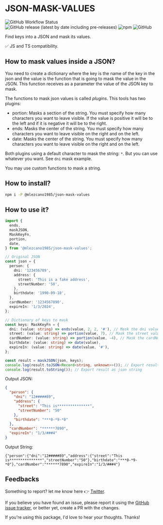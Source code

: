 # JSON-MASK-VALUES

![GitHub Workflow Status](https://github.com/mlezcano1985/json-mask-values/actions/workflows/npm-publish.yml/badge.svg)
![GitHub release (latest by date including pre-releases)](https://img.shields.io/github/v/release/mlezcano1985/json-mask-values?include_prereleases)
![npm](https://img.shields.io/npm/v/@mlezcano1985/json-mask-values)
![GitHub](https://img.shields.io/github/license/mlezcano1985/json-mask-values)

Find keys into a JSON and mask its values.

:white_check_mark: JS and TS compatibility.

## How to mask values inside a JSON?

You need to create a dictionary where the key is the name of the key in the json and the value is the function that is going to mask the value in the JSON. This function receives as a parameter the value of the JSON key to mask.

The functions to mask json values is called _plugins_. This tools has two plugins:

- portion: Masks a section of the string. You must specify how many characters you want to leave visible. If the value is positive it will be to the left and if it is negative it will be to the right.
- ends: Masks the center of the string. You must specify how many characters you want to leave visible on the right and on the left.
- date: Masks the center of the string. You must specify how many characters you want to leave visible on the right and on the left.

Both plugins using a default character to mask the string: `*`. But you can use whatever you want. See `dni` mask example.

You may use custom functions to mask a string.

## How to install?

```sh
npm i -P @mlezcano1985/json-mask-values
```

## How to use it?

```ts
import {
  ends,
  maskJSON,
  MaskKeyFn,
  portion,
  date,
} from '@mlezcano1985/json-mask-values';

// Original JSON
const json = {
  person: {
    dni: '123456789',
    address: {
      street: 'This is a fake address',
      streetNumber: '50',
    },
    birthdate: '1990-09-10',
  },
  cardNumber: '1234567890',
  expireIn: '1/3/2024',
};

// Dictionary of keys to mask
const keys: MaskKeyFn = {
  dni: (value: string) => ends(value, 2, 2, '#'), // Mask the dni value in the JSON. The value parameter is "123456789". The character # is used to mask the string. Leave visible the 2 first and 2 last characters.
  street: (value: string) => portion(value, 7), // Mask the street value in the JSON. The value parameter is "This is a fake address". Leave visible the first 7 characters
  cardNumber: (value: string) => portion(value, -4), // Mask the cardNumber value in the JSON. The value parameter is "1234567890". Leave visible the last 4 characters.
  birthdate: (value: string) => date(value),
  expireIn: (value: string) => date(value, '#'),
};

const result = maskJSON(json, keys);
console.log(result.toJSON<Record<string, unknown>>()); // Export result as JSON
console.log(result.toString()); // Export result as json string
```

Output JSON:

```json
{
  "person": {
    "dni": "12#####89",
    "address": {
      "street": "This is***************",
      "streetNumber": "50"
    },
    "birthdate": "***0-*9-*0"
  },
  "cardNumber": "******7890",
  "expireIn": "1/3/###4"
}
```

Output String:

```
{"person":{"dni":"12#####89","address":{"street":"This is***************","streetNumber":"50"},"birthdate":"***0-*9-*0"},"cardNumber":"******7890","expireIn":"1/3/###4"}
```

## Feedbacks

Something to report? let me know here :point_right: [Twitter](https://twitter.com/mlezcano1985).

If you believe you have found an issue, please report it using the [GitHub issue tracker](https://github.com/mlezcano1985/rut/issues), or better yet, create a PR with the changes.

If you're using this package, I'd love to hear your thoughts. Thanks!

